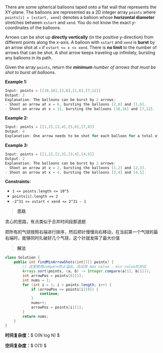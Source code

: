 There are some spherical balloons taped onto a flat wall that represents the XY-plane. The balloons are represented as a 2D integer array `points` where `points[i] = [xstart, xend]` denotes a balloon whose **horizontal diameter** stretches between `xstart` and `xend`. You do not know the exact y-coordinates of the balloons.

Arrows can be shot up **directly vertically** (in the positive y-direction) from different points along the x-axis. A balloon with `xstart` and `xend` is **burst** by an arrow shot at `x` if `xstart <= x <= xend`. There is **no limit** to the number of arrows that can be shot. A shot arrow keeps traveling up infinitely, bursting any balloons in its path.

Given the array `points`, return *the **minimum** number of arrows that must be shot to burst all balloons*.

 

**Example 1:**

```java
Input: points = [[10,16],[2,8],[1,6],[7,12]]
Output: 2
Explanation: The balloons can be burst by 2 arrows:
- Shoot an arrow at x = 6, bursting the balloons [2,8] and [1,6].
- Shoot an arrow at x = 11, bursting the balloons [10,16] and [7,12].
```

**Example 2:**

```java
Input: points = [[1,2],[3,4],[5,6],[7,8]]
Output: 4
Explanation: One arrow needs to be shot for each balloon for a total of 4 arrows.
```

**Example 3:**

```java
Input: points = [[1,2],[2,3],[3,4],[4,5]]
Output: 2
Explanation: The balloons can be burst by 2 arrows:
- Shoot an arrow at x = 2, bursting the balloons [1,2] and [2,3].
- Shoot an arrow at x = 4, bursting the balloons [3,4] and [4,5].
```

 

**Constraints:**

- `1 <= points.length <= 10^5`
- `points[i].length == 2`
- `-2^31 <= xstart < xend <= 2^31 - 1`



> **思路**

贪心的思路，有点类似于合并时间段那道题

把所有的气球按照右端进行排序，然后把针慢慢向右移动，在当前第一个气球的最右端时，能够同时扎破好几个气球，这个针就发挥了最大价值



> **解法**

```java
class Solution {
    public int findMinArrowShots(int[][] points) {
        // 这里使用compare防止溢出，会出现 max value - min value的测试
        Arrays.sort(points, (a, b) -> Integer.compare(a[1], b[1]));
        int arrowPos = points[0][1];
        int nums = 1;
        for (int i = 1; i < points.length; i++) {
            if (arrowPos >= points[i][0]) {
                continue;
            }
            nums++;
            arrowPos = points[i][1];
        }
        return nums;
    }
}
```

**时间复杂度：**$ O(N log N) $

**空间复杂度：**$ O(1) $
